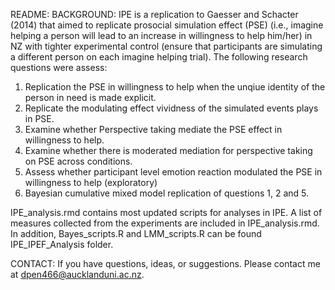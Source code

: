 README:
BACKGROUND: 
IPE is a replication to Gaesser and Schacter (2014) that aimed to replicate prosocial simulation effect (PSE) (i.e., imagine helping a person will lead to an increase in willingness to help him/her) in NZ with tighter experimental control (ensure that participants are simulating a different person on each imagine helping trial). The following research questions were assess:

1. Replication the PSE in willingness to help when the unqiue identity of the person in need is made explicit.
2. Replicate the modulating effect vividness of the simulated events plays in PSE.
3. Examine whether Perspective taking mediate the PSE effect in willingness to help.
4. Examine whether there is moderated mediation for perspective taking on PSE across conditions.
5. Assess whether participant level emotion reaction modulated the PSE in willingness to help (exploratory)
6. Bayesian cumulative mixed model replication of questions 1, 2 and 5.

IPE_analysis.rmd contains most updated scripts for analyses in IPE. A list of measures collected from the experiments are included in IPE_analysis.rmd. In addition, Bayes_scripts.R and LMM_scripts.R can be found IPE_IPEF_Analysis folder.

CONTACT: 
If you have questions, ideas, or suggestions. Please contact me at dpen466@aucklanduni.ac.nz.
